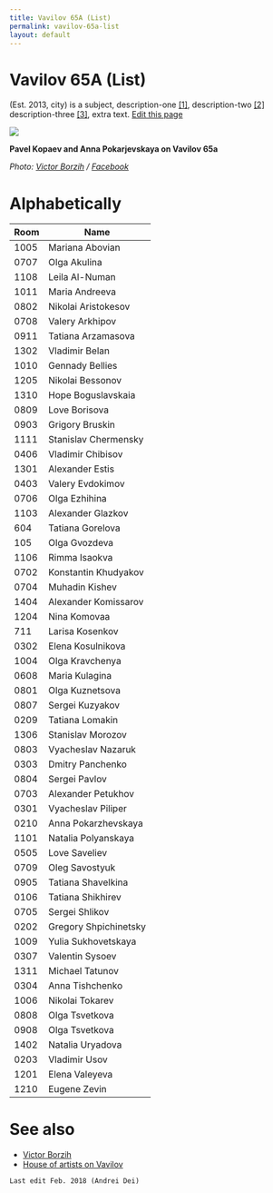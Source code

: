 ```yaml
---
title: Vavilov 65A (List)
permalink: vavilov-65a-list
layout: default
---
```


# Vavilov 65A (List)

(Est. 2013, city) is a subject, description-one <span id="a1">[\[1\]](#f1)</span>, description-two <span id="a2">[\[2\]](#f2)</span> description-three <span id="a3">[\[3\]](#f3)</span>, extra text. [Edit this page](http://prose.io/#indexmod/encyclopedia/edit/master/vavilov-65a-list.md)

![](/encyclopedia/images/vavilov-65-а-list.jpg)

**Pavel Kopaev and Anna Pokarjevskaya on Vavilov 65а**

*Photo: [Victor Borzih](borzih-victor) / [Facebook](facebook)*

# Alphabetically

|Room|Name|
|----|-----|
|1005| Mariana Abovian |
|0707| Olga Akulina |
|1108| Leila Al-Numan |
|1011| Maria Andreeva |
|0802| Nikolai Aristokesov |
|0708| Valery Arkhipov |
|0911| Tatiana Arzamasova |
|1302| Vladimir Belan |
|1010| Gennady Bellies |
|1205| Nikolai Bessonov |
|1310 |Hope Boguslavskaia |
|0809 |Love Borisova |
|0903 |Grigory Bruskin |
|1111 |Stanislav Chermensky |
|0406 |Vladimir Chibisov |
|1301 |Alexander Estis |
|0403 |Valery Evdokimov |
|0706 |Olga Ezhihina |
|1103 |Alexander Glazkov |
|604 |Tatiana Gorelova |
|105 |Olga Gvozdeva |
1106 |Rimma Isaokva |
|0702 |Konstantin Khudyakov |
|0704 |Muhadin Kishev |
|1404 |Alexander Komissarov |
|1204 |Nina Komovaa |
|711 |Larisa Kosenkov |
|0302 |Elena Kosulnikova |
|1004 |Olga Kravchenya |
|0608 |Maria Kulagina |
|0801 |Olga Kuznetsova |
|0807 |Sergei Kuzyakov |
|0209 |Tatiana Lomakin |
|1306 |Stanislav Morozov |
|0803 |Vyacheslav Nazaruk |
|0303 |Dmitry Panchenko |
|0804 |Sergei Pavlov |
|0703 |Alexander Petukhov |
|0301 |Vyacheslav Piliper |
|0210 |Anna Pokarzhevskaya |
|1101 |Natalia Polyanskaya |
|0505 |Love Saveliev |
|0709 |Oleg Savostyuk |
|0905 |Tatiana Shavelkina |
|0106 |Tatiana Shikhirev |
|0705 |Sergei Shlikov |
|0202 |Gregory Shpichinetsky |
|1009 |Yulia Sukhovetskaya |
|0307 |Valentin Sysoev |
|1311 |Michael Tatunov |
|0304 |Anna Tishchenko |
|1006 |Nikolai Tokarev |
|0808 |Olga Tsvetkova |
|0908 |Olga Tsvetkova |
|1402 |Natalia Uryadova |
|0203 |Vladimir Usov |
|1201 |Elena Valeyeva |
|1210 |Eugene Zevin|

# See also

+ [Victor Borzih](borzih-victor)
+ [House of artists on Vavilov](page-template)


`Last edit Feb. 2018 (Andrei Dei)`

